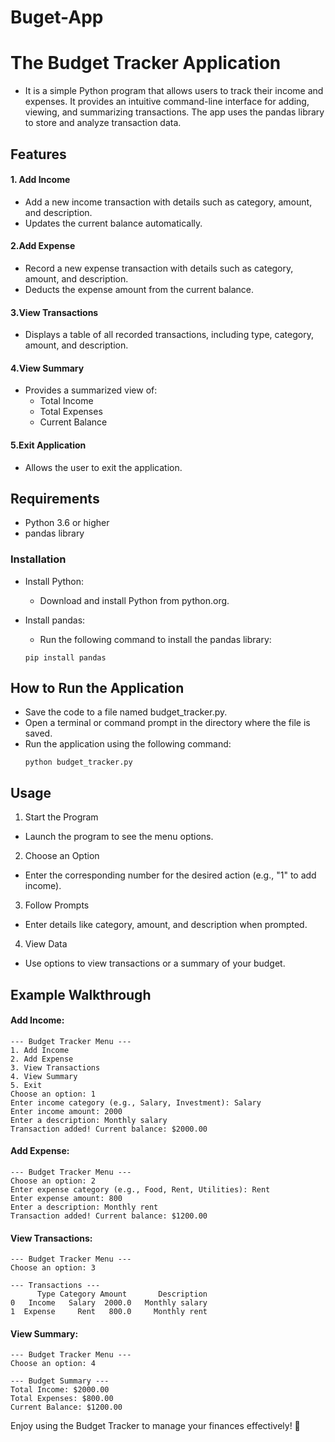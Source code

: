 # Buget-App

# The Budget Tracker Application 
- It is a simple Python program that allows users to track their income and expenses. It provides an intuitive command-line interface for adding, viewing, and summarizing transactions. The app uses the pandas library to store and analyze transaction data.

## Features
#### 1.  Add Income

   - Add a new income transaction with details such as category, amount, and description.
   - Updates the current balance automatically.
#### 2.Add Expense

- Record a new expense transaction with details such as category, amount, and description.
- Deducts the expense amount from the current balance.
#### 3.View Transactions

- Displays a table of all recorded transactions, including type, category, amount, and description.
#### 4.View Summary

- Provides a summarized view of:
  - Total Income
  - Total Expenses
  - Current Balance
#### 5.Exit Application

- Allows the user to exit the application.
## Requirements
- Python 3.6 or higher
- pandas library
### Installation
- Install Python:
  - Download and install Python from python.org.

- Install pandas:
  - Run the following command to install the pandas library:

  ```
  pip install pandas
  ```
## How to Run the Application
- Save the code to a file named budget_tracker.py.
- Open a terminal or command prompt in the directory where the file is saved.
- Run the application using the following command:
  ```
  python budget_tracker.py
  ```
## Usage
1. Start the Program
  - Launch the program to see the menu options.

2. Choose an Option
- Enter the corresponding number for the desired action (e.g., "1" to add income).

3. Follow Prompts
- Enter details like category, amount, and description when prompted.

4. View Data
- Use options to view transactions or a summary of your budget.

## Example Walkthrough
#### Add Income:
```
--- Budget Tracker Menu ---
1. Add Income
2. Add Expense
3. View Transactions
4. View Summary
5. Exit
Choose an option: 1
Enter income category (e.g., Salary, Investment): Salary
Enter income amount: 2000
Enter a description: Monthly salary
Transaction added! Current balance: $2000.00
```
#### Add Expense:
```
--- Budget Tracker Menu ---
Choose an option: 2
Enter expense category (e.g., Food, Rent, Utilities): Rent
Enter expense amount: 800
Enter a description: Monthly rent
Transaction added! Current balance: $1200.00
```
#### View Transactions:
```
--- Budget Tracker Menu ---
Choose an option: 3

--- Transactions ---
      Type Category Amount       Description
0   Income   Salary  2000.0   Monthly salary
1  Expense     Rent   800.0     Monthly rent
```

#### View Summary:
```
--- Budget Tracker Menu ---
Choose an option: 4

--- Budget Summary ---
Total Income: $2000.00
Total Expenses: $800.00
Current Balance: $1200.00
```

Enjoy using the Budget Tracker to manage your finances effectively! 🎉
